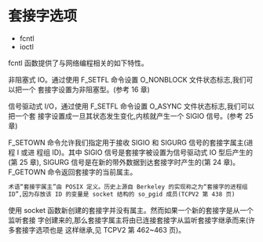 # 套接字选项

- fcntl
- ioctl

fcntl 函数提供了与网络编程相关的如下特性。

非阻塞式 IO。通过使用 F_SETFL 命令设置 O_NONBLOCK 文件状态标志,我们可以把一个
套接字设置为非阻塞型。(参考 16 章)

信号驱动式 I/O，通过使用 F_SETFL 命令设置 O_ASYNC 文件状态标志,我们可以把一个套
接字设置成一旦其状态发生变化,内核就产生一个 SIGIO 信号。(参考 25 章)

F_SETOWN 命令允许我们指定用于接收 SIGIO 和 SIGURG 信号的套接字属主(进程 I 或进
程组 ID)。其中 SIGIO 信号是套接字被设置为信号驱动式 IO 型后产生的(第 25 章),
SIGURG 信号是在新的带外数据到达套接字时产生的(第 24 章)。F_GETOWN 命令返回套接字的当前属主。

```txt
术语“套接宇属主”由 POSIX 定义。历史上源自 Berkeley 的实现称之为“套接字的进程组
ID”,因为存放该 ID 的变量是 socket 结构的 so_pgid 成员(TCPV2 第 438 页)
```

使用 socket 函数新创建的套接字并没有属主。然而如果一个新的套接字是从一个监听套接
字创建来的,那么套接字属主将由已连接套接字从监听套接字继承而来(许多套接字选项也是
这样继承,见 TCPV2 第 462~463 页)。
